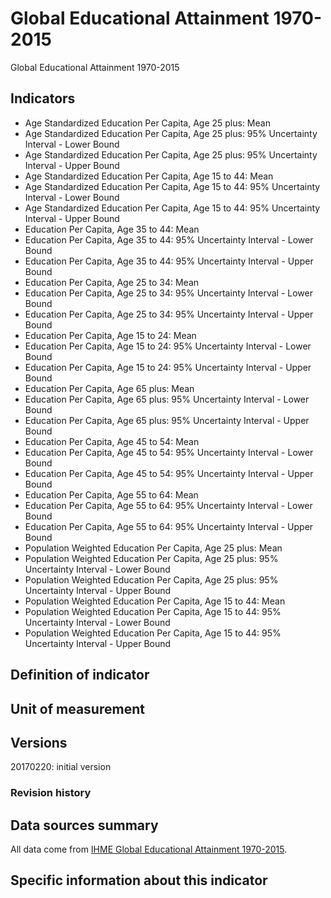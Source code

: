 # Global Educational Attainment 1970-2015

Global Educational Attainment 1970-2015

## Indicators

- Age Standardized Education Per Capita, Age 25 plus: Mean
- Age Standardized Education Per Capita, Age 25 plus: 95% Uncertainty Interval - Lower Bound
- Age Standardized Education Per Capita, Age 25 plus: 95% Uncertainty Interval - Upper Bound
- Age Standardized Education Per Capita, Age 15 to 44: Mean
- Age Standardized Education Per Capita, Age 15 to 44: 95% Uncertainty Interval - Lower Bound
- Age Standardized Education Per Capita, Age 15 to 44: 95% Uncertainty Interval - Upper Bound
- Education Per Capita, Age 35 to 44: Mean
- Education Per Capita, Age 35 to 44: 95% Uncertainty Interval - Lower Bound
- Education Per Capita, Age 35 to 44: 95% Uncertainty Interval - Upper Bound
- Education Per Capita, Age 25 to 34: Mean
- Education Per Capita, Age 25 to 34: 95% Uncertainty Interval - Lower Bound
- Education Per Capita, Age 25 to 34: 95% Uncertainty Interval - Upper Bound
- Education Per Capita, Age 15 to 24: Mean
- Education Per Capita, Age 15 to 24: 95% Uncertainty Interval - Lower Bound
- Education Per Capita, Age 15 to 24: 95% Uncertainty Interval - Upper Bound
- Education Per Capita, Age 65 plus: Mean
- Education Per Capita, Age 65 plus: 95% Uncertainty Interval - Lower Bound
- Education Per Capita, Age 65 plus: 95% Uncertainty Interval - Upper Bound
- Education Per Capita, Age 45 to 54: Mean
- Education Per Capita, Age 45 to 54: 95% Uncertainty Interval - Lower Bound
- Education Per Capita, Age 45 to 54: 95% Uncertainty Interval - Upper Bound
- Education Per Capita, Age 55 to 64: Mean
- Education Per Capita, Age 55 to 64: 95% Uncertainty Interval - Lower Bound
- Education Per Capita, Age 55 to 64: 95% Uncertainty Interval - Upper Bound
- Population Weighted Education Per Capita, Age 25 plus: Mean
- Population Weighted Education Per Capita, Age 25 plus: 95% Uncertainty Interval - Lower Bound
- Population Weighted Education Per Capita, Age 25 plus: 95% Uncertainty Interval - Upper Bound
- Population Weighted Education Per Capita, Age 15 to 44: Mean
- Population Weighted Education Per Capita, Age 15 to 44: 95% Uncertainty Interval - Lower Bound
- Population Weighted Education Per Capita, Age 15 to 44: 95% Uncertainty Interval - Upper Bound

## Definition of indicator


## Unit of measurement


## Versions

20170220: initial version

### Revision history


## Data sources summary

All data come from [IHME Global Educational Attainment 1970-2015](http://ghdx.healthdata.org/record/global-educational-attainment-1970-2015).


## Specific information about this indicator

